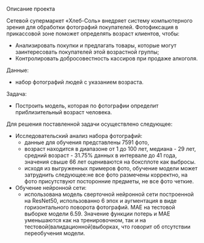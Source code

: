 Описание проекта

Сетевой супермаркет «Хлеб-Соль» внедряет систему компьютерного зрения для обработки фотографий покупателей. Фотофиксация в прикассовой зоне поможет определять возраст клиентов, чтобы:
 - Анализировать покупки и предлагать товары, которые могут заинтересовать покупателей этой возрастной группы;
 - Контролировать добросовестность кассиров при продаже алкоголя.

Данные:
 - набор фотографий людей с указанием возраста.

Задача:
 - Построить модель, которая по фотографии определит приблизительный возраст человека.

Для решения поставленной задачи осуществлено следующее:
 - Исследовательский анализ набора фотографий:
   - данные для обучения представлены 7591 фото,
   - возраст находится в диапазоне от 1 до 100 лет, медиана - 29 лет, средний возраст - 31.75% данных в интервале до 41 года, значения свыше 66 лет оцениваются на боксплоте как выбросы.
   - исходя из выгруженных примеров фото, обучение модели может затруднить следующее:не все фото размечены корректно, на фото присутствуют посторонние предметы, не все фото четкие.
 - Обучение нейронной сети:
   - использована модель сверточной нейронной сети построенной на ResNet50, использованно 6 эпох и аугментация в виде горизонтального поворота фотографий. MAE на тестовой выборке модели 6.59. Значение функции потерь и MAE уменьшаются как на тренировочном, так и на тестовой(валидационной)выборках, что говорит об отсутствии переобучения модели.

